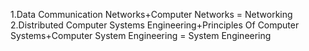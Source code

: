 1.Data Communication Networks+Computer Networks = Networking 
2.Distributed Computer Systems Engineering+Principles Of Computer Systems+Computer System Engineering = System Engineering
